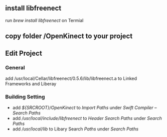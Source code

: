 
## install libfreenect
run _brew install libfreenect_ on Termial

## copy folder /OpenKinect  to your project

## Edit Project
### General
add /usr/local/Cellar/libfreenect/0.5.6/lib/libfreenect.a to Linked Frameworks and Liberay

###  Building Setting
* add _${SRCROOT}/OpenKinect_ to _Import Paths_ under _Swift Compiler – Search Paths_
* add _/usr/local/include/libfreenect_ to _Header Search Paths_ under _Search Paths_
* add _/usr/local/lib_ to Libary Search _Paths_ under _Search Paths_

